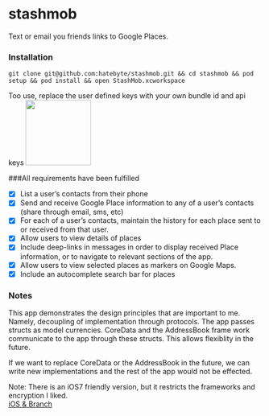 # stashmob
Text or email you friends links to Google Places.

### Installation
````
git clone git@github.com:hatebyte/stashmob.git && cd stashmob && pod setup && pod install && open StashMob.xcworkspace
````

Too use, replace the user defined keys with your own bundle id and api keys
<img src="http://i.imgur.com/VzBKqcG.png" height="130">


###All requirements have been fulfilled  
- [x] List a user’s contacts from their phone  
- [x] Send and receive Google Place information to any of a user’s contacts  
(share through email, sms, etc)  
- [x] For each of a user’s contacts, maintain the history for each place sent
to or received from that user.  
- [x] Allow users to view details of places  
- [x] Include deep-links in messages in order to display received Place  
information, or to navigate to relevant sections of the app.  
- [x] Allow users to view selected places as markers on Google Maps.  
- [x] Include an autocomplete search bar for places  

### Notes

This app demonstrates the design principles that are important to me.
Namely, decoupling of implementation through protocols. The app passes structs as model currencies. CoreData and the AddressBook frame work communicate to the app through these structs. This allows flexiblity in the future. 

If we want to replace CoreData or the AddressBook in the future, we can write new implementations and the rest of the app would not be effected. 

	
	
Note: There is an iOS7 friendly version, but it restricts the frameworks and encryption I liked.   
[iOS & Branch](https://github.com/hatebyte/stashmob/tree/iOS7Support)